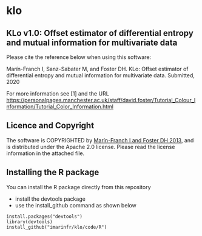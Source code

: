 # klo
## KLo v1.0: Offset estimator of differential entropy and mutual information for multivariate data

Please cite the reference below when using this software:

Marín-Franch I, Sanz-Sabater M, and Foster DH. KLo: Offset estimator of differential entropy and mutual information for multivariate data. Submitted, 2020

For more information see [1] and the URL
https://personalpages.manchester.ac.uk/staff/david.foster/Tutorial_Colour_Information/Tutorial_Color_Information.html


## Licence and Copyright
The software is COPYRIGHTED by [Marín-Franch I and Foster DH 2013](https://personalpages.manchester.ac.uk/staff/david.foster/Research/My_PDFs/MarinFranch_Foster_TPAMI_13.pdf), and is distributed under the Apache 2.0 license. Please read the license information in the attached file.

## Installing the R package
You can install the R package directly from this repository
+ install the devtools package
+ use the install_github command as shown below

```
install.packages("devtools")
library(devtools)
install_github("imarinfr/klo/code/R")
```
